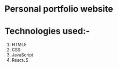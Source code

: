 # Personal portfolio website


# Technologies used:-
 1. HTML5
 2. CSS
 3. JavaScript
 4. ReactJS
 
